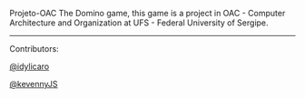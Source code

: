 Projeto-OAC
The Domino game, this game is a project in OAC - Computer Architecture and Organization at UFS - Federal University of Sergipe.


---
Contributors:

[@idylicaro](https://github.com/idylicaro)

[@kevennyJS](https://github.com/KevennyJS)
